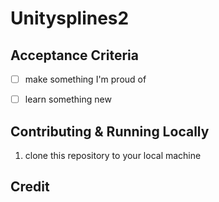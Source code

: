# Unitysplines2

## Acceptance Criteria

- [ ] make something I'm proud of
- [ ] learn something new


## Contributing & Running Locally

1. clone this repository to your local machine


## Credit